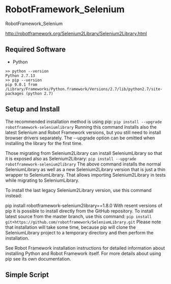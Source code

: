 # RobotFramework_Selenium
RobotFramework_Selenium

http://robotframework.org/Selenium2Library/Selenium2Library.html

## Required Software
+ Python
```
>> python --version
Python 2.7.13
>> pip --version
pip 9.0.1 from /Library/Frameworks/Python.framework/Versions/2.7/lib/python2.7/site-packages (python 2.7)
```

## Setup and Install

The recommended installation method is using pip:
`
pip install --upgrade robotframework-seleniumlibrary
`
Running this command installs also the latest Selenium and Robot Framework versions, but you still need to install browser drivers separately. The --upgrade option can be omitted when installing the library for the first time.

Those migrating from Selenium2Library can install SeleniumLibrary so that it is exposed also as Selenium2Library:
`
pip install --upgrade robotframework-selenium2library
`
The above command installs the normal SeleniumLibrary as well as a new Selenium2Library version that is just a thin wrapper to SeleniumLibrary. That allows importing Selenium2Library in tests while migrating to SeleniumLibrary.

To install the last legacy Selenium2Library version, use this command instead:

pip install robotframework-selenium2library==1.8.0
With resent versions of pip it is possible to install directly from the GitHub repository. To install latest source from the master branch, use this command:
`
pip install git+https://github.com/robotframework/SeleniumLibrary.git
`
Please note that installation will take some time, because pip will clone the SeleniumLibrary project to a temporary directory and then perform the installation.

See Robot Framework installation instructions for detailed information about installing Python and Robot Framework itself. For more details about using pip see its own documentation.



## Simple Script
